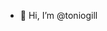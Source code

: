 - 👋 Hi, I’m @toniogill

<!---
toniogill/toniogill is a ✨ special ✨ repository because its `README.md` (this file) appears on your GitHub profile.
You can click the Preview link to take a look at your changes.
--->

